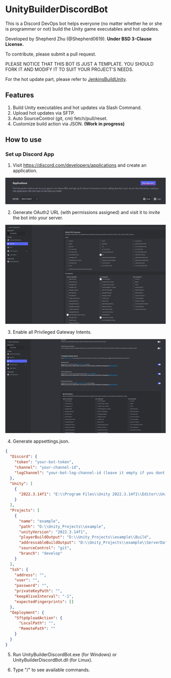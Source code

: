 ﻿# UnityBuilderDiscordBot

This is a Discord DevOps bot helps everyone (no matter whether he or she is programmer or not) build the Unity game
executables and hot updates.

Developed by Shepherd Zhu (@Shepherd0619). **Under BSD 3-Clause License.**

To contribute, please submit a pull request.

PLEASE NOTICE THAT THIS BOT IS JUST A TEMPLATE. YOU SHOULD FORK IT AND MODIFY IT TO SUIT YOUR PROJECT'S NEEDS.

For the hot update part, please refer to [JenkinsBuildUnity](https://github.com/Shepherd0619/JenkinsBuildUnity).

## Features

1. Build Unity executables and hot updates via Slash Command.
2. Upload hot updates via SFTP.
3. Auto SourceControl (git, cm) fetch/pull/reset.
4. Customize build action via JSON. **(Work in progress)**

## How to use

### Set up Discord App

1. Visit https://discord.com/developers/applications and create an application.

![alt text](image.png)

2. Generate OAuth2 URL (with permissions assigned) and visit it to invite the bot into your server.

![alt text](image-1.png)

3. Enable all Privileged Gateway Intents.

![alt text](image-2.png)

4. Generate appsettings.json.

```json
{
  "Discord": {
    "token": "your-bot-token",
    "channel": "your-channel-id",
    "logChannel": "your-bot-log-channel-id (leave it empty if you dont want log. )"
  },
  "Unity": [
    {
      "2022.3.14f1": "E:\\Program Files\\Unity 2022.3.14f1\\Editor\\Unity.exe"
    }
  ],
  "Projects": [
    {
      "name": "example",
      "path": "D:\\Unity_Projects\\example",
      "unityVersion": "2022.3.14f1",
      "playerBuildOutput": "D:\\Unity_Projects\\example\\Build",
      "addressableBuildOutput": "D:\\Unity_Projects\\example\\ServerData",
      "sourceControl": "git",
      "branch": "develop"
    }
  ],
  "Ssh": {
    "address": "",
    "user": "",
    "password": "",
    "privateKeyPath": "",
    "keepAliveInterval": "-1",
    "expectedFingerprints": []
  },
  "Deployment": {
    "SftpUploadAction": {
      "LocalPath": "",
      "RemotePath": ""
    }
  }
}
```

5. Run UnityBuilderDiscordBot.exe (for Windows) or UnityBuilderDiscordBot.dll (for Linux).

6. Type "/" to see available commands.